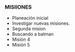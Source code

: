 ### MISIIONES
* Planeación inicial
* Investigar nuevas misiones.
* Segunda mision
* Buscando a batman
* Misión 4
* Misión 5
